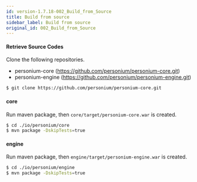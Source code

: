 ```yaml
---
id: version-1.7.18-002_Build_from_Source
title: Build from source
sidebar_label: Build from source
original_id: 002_Build_from_Source
---
```


#### Retrieve Source Codes

Clone the following repositories.

* personium-core (https://github.com/personium/personium-core.git)
* personium-engine (https://github.com/personium/personium-engine.git)


```bash
$ git clone https://github.com/personium/personium-core.git
```
#### core

Run maven package, then `core/target/personium-core.war` is created.

```bash
$ cd ./io/personium/core
$ mvn package -DskipTests=true
```

#### engine

Run maven package, then `engine/target/personium-engine.war` is created.

```bash
$ cd ./io/personium/engine
$ mvn package -DskipTests=true
```
